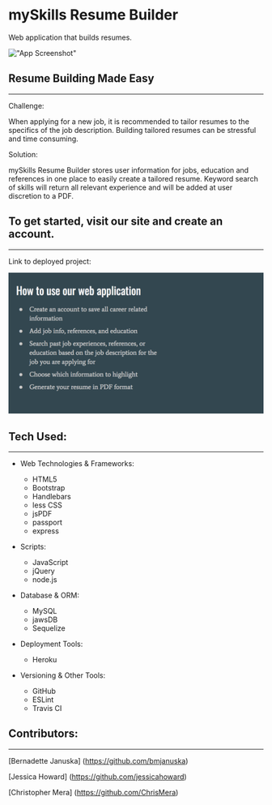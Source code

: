 # mySkills Resume Builder
Web application that builds resumes.

!["App Screenshot"](public/images/app_screenshot.png)

## Resume Building Made Easy
- - - -
Challenge:

When applying for a new job, it is recommended to tailor resumes to the specifics of the job description. Building tailored resumes can be stressful and time consuming.

Solution:

mySkills Resume Builder stores user information for jobs, education and references in one place to easily create a tailored resume. Keyword search of skills will return all relevant experience and will be added at user discretion to a PDF.

## To get started, visit our site and create an account.
- - - -
Link to deployed project:

!["App Screenshot"](public/images/howTo.png)


## Tech Used:
- - - -
* Web Technologies & Frameworks:
    * HTML5
    * Bootstrap
    * Handlebars
    * less CSS
    * jsPDF
    * passport
    * express

* Scripts:
    * JavaScript
    * jQuery
    * node.js

* Database & ORM:
    * MySQL
    * jawsDB
    * Sequelize

* Deployment Tools:
    * Heroku

* Versioning & Other Tools:
    * GitHub
    * ESLint
    * Travis CI

## Contributors:
- - - -

[Bernadette Januska] (https://github.com/bmjanuska)

[Jessica Howard] (https://github.com/jessicahoward)

[Christopher Mera] (https://github.com/ChrisMera)
